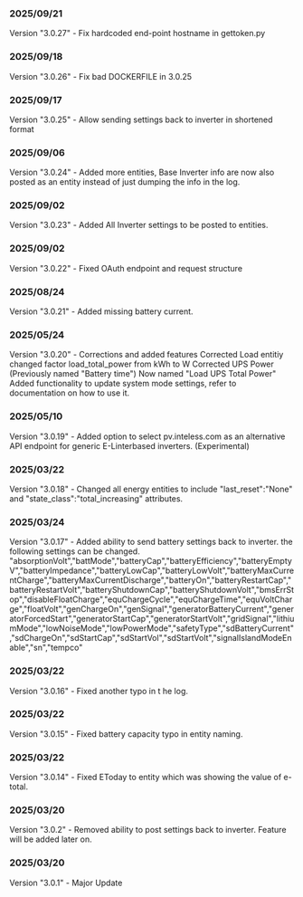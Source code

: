 ### 2025/09/21
Version "3.0.27" - Fix hardcoded end-point hostname in gettoken.py

### 2025/09/18
Version "3.0.26" - Fix bad DOCKERFILE in 3.0.25

### 2025/09/17
Version "3.0.25" - Allow sending settings back to inverter in shortened format

### 2025/09/06
Version "3.0.24" - Added more entities, Base Inverter info are now also posted as an entity instead of just dumping the info in the log.

### 2025/09/02
Version "3.0.23" - Added All Inverter settings to be posted to entities.

### 2025/09/02
Version "3.0.22" - Fixed OAuth endpoint and request structure

### 2025/08/24
Version "3.0.21" - Added missing battery current.

### 2025/05/24
Version "3.0.20" - Corrections and added features
Corrected Load entitiy changed factor load_total_power from kWh to W
Corrected UPS Power (Previously named "Battery time") Now named "Load UPS Total Power"
Added functionality to update system mode settings, refer to documentation on how to use it.

### 2025/05/10
Version "3.0.19" - Added option to select pv.inteless.com as an alternative API endpoint for generic E-Linterbased inverters. (Experimental)

### 2025/03/22
Version "3.0.18" - Changed all energy entities to include "last_reset":"None" and "state_class":"total_increasing" attributes.

### 2025/03/24
Version "3.0.17" - Added ability to send battery settings back to inverter. the following settings can be changed.
"absorptionVolt","battMode","batteryCap","batteryEfficiency","batteryEmptyV","batteryImpedance","batteryLowCap","batteryLowVolt","batteryMaxCurrentCharge","batteryMaxCurrentDischarge","batteryOn","batteryRestartCap","batteryRestartVolt","batteryShutdownCap","batteryShutdownVolt","bmsErrStop","disableFloatCharge","equChargeCycle","equChargeTime","equVoltCharge","floatVolt","genChargeOn","genSignal","generatorBatteryCurrent","generatorForcedStart","generatorStartCap","generatorStartVolt","gridSignal","lithiumMode","lowNoiseMode","lowPowerMode","safetyType","sdBatteryCurrent","sdChargeOn","sdStartCap","sdStartVol","sdStartVolt","signalIslandModeEnable","sn","tempco"

### 2025/03/22
Version "3.0.16" - Fixed another typo in t he log.

### 2025/03/22
Version "3.0.15" - Fixed battery capacity typo in entity naming.

### 2025/03/22
Version "3.0.14" - Fixed EToday to entity which was showing the value of e-total.

### 2025/03/20
Version "3.0.2" - Removed ability to post settings back to inverter. Feature will be added later on.

### 2025/03/20
Version "3.0.1" - Major Update
